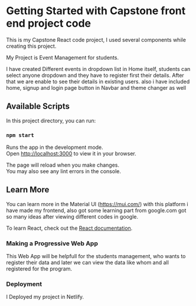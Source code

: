 # Getting Started with Capstone front end project code

This is my Capstone React code project, I used several components while creating this project.

My Project is Event Management for students.

I have created Different events in dropdown list in Home itself, students can select anyone dropdown and they have to register first their details.
After that we are enable to see their details in existing users. also i have included home, signup and login page button in Navbar and theme changer as well

## Available Scripts

In this project directory, you can run:

### `npm start`

Runs the app in the development mode.\
Open [http://localhost:3000](http://localhost:3000) to view it in your browser.

The page will reload when you make changes.\
You may also see any lint errors in the console.

## Learn More

You can learn more in the Material UI (https://mui.com/) with this platform i have made my frontend, also got some learning part from google.com got so many ideas after viewing different codes in google.

To learn React, check out the [React documentation](https://reactjs.org/).

### Making a Progressive Web App

This Web App will be helpfull for the students management, who wants to register their data and later we can view the data like whom and all registered for the program.

### Deployment

I Deployed my project in Netlify.

